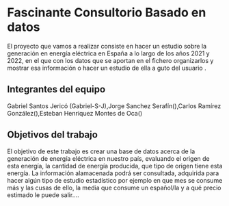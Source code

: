# Fascinante Consultorio Basado en datos 


El proyecto que vamos a realizar consiste en hacer un estudio sobre la generación en energía eléctrica en España a lo largo de los años 2021 y 2022, en el que con los datos que se aportan en el fichero organizarlos y mostrar esa información o hacer un estudio de ella a guto del usuario .
## Integrantes del equipo

Gabriel Santos Jericó (Gabriel-S-J),Jorge Sanchez Serafín(),Carlos Ramírez González(),Esteban Henriquez Montes de Oca()

## Objetivos del trabajo
El objetivo de este trabajo es crear una base de datos acerca de la generación de energía eléctrica en nuestro país, evaluando el origen de esta energía, la cantidad de energía producida, que tipo de origen tiene esta energía. La información alamacenada podrá ser consultada, adquirida para hacer algún tipo de estudio estadístico por ejemplo en que mes se consume más y las cusas de ello, la media que consume un español/la y a qué precio estimado le puede salir....
